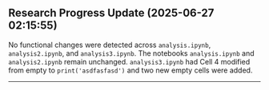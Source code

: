 ## Research Progress Update (2025-06-27 02:15:55)

No functional changes were detected across `analysis.ipynb`, `analysis2.ipynb`, and `analysis3.ipynb`. The notebooks `analysis.ipynb` and `analysis2.ipynb` remain unchanged. `analysis3.ipynb` had Cell 4 modified from empty to `print('asdfasfasd')` and two new empty cells were added.

---

